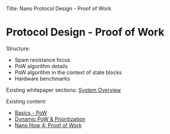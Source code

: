 Title: Nano Protocol Design - Proof of Work

# Protocol Design - Proof of Work

Structure:

* Spam resistance focus
* PoW algorithm details
* PoW algorithm in the context of state blocks
* Hardware benchmarks

Existing whitepaper sections: [System Overview](/whitepaper/english/#system-overview)

Existing content:

* [Basics - PoW](/integration-guides/the-basics/#proof-of-work)
* [Dynamic PoW & Prioritization](https://medium.com/nanocurrency/dynamic-proof-of-work-prioritization-4618b78c5be9)
* [Nano How 4: Proof of Work](https://medium.com/nano-education/nano-how-4-proof-of-work-474bf20fc7d)